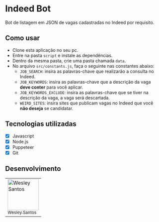 # Indeed Bot

Bot de listagem em JSON de vagas cadastradas no Indeed por requisito.

## Como usar

- Clone esta aplicação no seu pc. 
- Entre na pasta ```script``` e instale as dependências.
- Dentro da mesma pasta, crie uma pasta chamada ```data```.
- No arquivo ```src/constants.js```, faça o seguinte nas constantes abaixo:
  - ```JOB_SEARCH```: insira as palavras-chave que realizarão a consulta no Indeed. 
  - ```JOB_KEYWORDS```: insira as palavras-chave que a descrição da vaga **deve conter** para você aplicar. 
  - ```JOB_KEYWORDS_EXCLUDE```: insira as palavras-chave que se tiver na descrição da vaga, a vaga será descartada.
  - ```WEIRD_SITES```: insira sites que publicam vagas no Indeed que você **não deseja** se candidatar.

## Tecnologias utilizadas

- [x] Javascript 
- [x] Node.js 
- [x] Puppeteer 
- [x] Git 

## Desenvolvimento

<table>
  <tr>
    <td style='border=1px solid #ddd; align="center'>
      <a href="https://github.com/wesleysantossts">
        <img src="https://avatars.githubusercontent.com/u/56703526?v=4" width="100px" alt="Wesley Santos"/>
        <br/>
        <sub>Wesley Santos</sub>
      </a>
    </td>
  </tr>
</table>